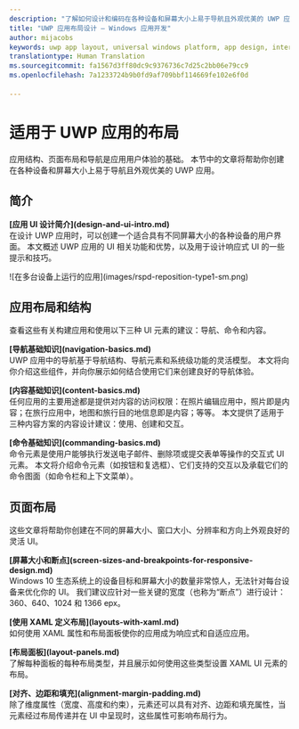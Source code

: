 ```yaml
---
description: "了解如何设计和编码在各种设备和屏幕大小上易于导航且外观优美的 UWP 应用。"
title: "UWP 应用布局设计 – Windows 应用开发"
author: mijacobs
keywords: uwp app layout, universal windows platform, app design, interface
translationtype: Human Translation
ms.sourcegitcommit: fa1567d3ff80dc9c9376736c7d25c2bb06e79cc9
ms.openlocfilehash: 7a1233724b9b0fd9af709bbf114669fe102e6f0d

---
```


<link rel="stylesheet" href="https://az835927.vo.msecnd.net/sites/uwp/Resources/css/custom.css"> 

<div class="uwpd-banner">
<h1 class="uwpd-ruledheader">适用于 UWP 应用的布局</h1>
</div>

应用结构、页面布局和导航是应用用户体验的基础。 本节中的文章将帮助你创建在各种设备和屏幕大小上易于导航且外观优美的 UWP 应用。

## 简介

<div class="side-by-side">
<div class="side-by-side-content">
  <div class="side-by-side-content-left">
  <p><b>[应用 UI 设计简介](design-and-ui-intro.md)</b><br />
在设计 UWP 应用时，可以创建一个适合具有不同屏幕大小的各种设备的用户界面。 本文概述 UWP 应用的 UI 相关功能和优势，以及用于设计响应式 UI 的一些提示和技巧。 </p>
  </div>
  <div class="side-by-side-content-right">
    ![在多台设备上运行的应用](images/rspd-reposition-type1-sm.png)
  </div>
</div>
</div>

## 应用布局和结构
查看这些有关构建应用和使用以下三种 UI 元素的建议：导航、命令和内容。

<div class="side-by-side">
<div class="side-by-side-content">
  <div class="side-by-side-content-left">
<p>
<b>[导航基础知识](navigation-basics.md)</b><br/>
UWP 应用中的导航基于导航结构、导航元素和系统级功能的灵活模型。 本文将向你介绍这些组件，并向你展示如何结合使用它们来创建良好的导航体验。
</p>
<p>
<b>[内容基础知识](content-basics.md)</b><br/>
任何应用的主要用途都是提供对内容的访问权限：在照片编辑应用中，照片即是内容；在旅行应用中，地图和旅行目的地信息即是内容；等等。 本文提供了适用于三种内容方案的内容设计建议：使用、创建和交互。
</p> 
  </div>
  <div class="side-by-side-content-right">
<p><b>[命令基础知识](commanding-basics.md)</b> <br />
命令元素是使用户能够执行发送电子邮件、删除项或提交表单等操作的交互式 UI 元素。 本文将介绍命令元素（如按钮和复选框）、它们支持的交互以及承载它们的命令图面（如命令栏和上下文菜单）。</p>
  </div>
</div>
</div>

## 页面布局 
这些文章将帮助你创建在不同的屏幕大小、窗口大小、分辨率和方向上外观良好的灵活 UI。 


<div class="side-by-side">
<div class="side-by-side-content">
  <div class="side-by-side-content-left">
   <p><b>[屏幕大小和断点](screen-sizes-and-breakpoints-for-responsive-design.md)</b><br/>
Windows 10 生态系统上的设备目标和屏幕大小的数量非常惊人，无法针对每台设备来优化你的 UI。 我们建议应针对一些关键的宽度（也称为“断点”）进行设计：360、640、1024 和 1366 epx。</p>
  </div>
  <div class="side-by-side-content-right">
 <p><b>[使用 XAML 定义布局](layouts-with-xaml.md)</b> <br/>
如何使用 XAML 属性和布局面板使你的应用成为响应式和自适应应用。</p>
  </div>
</div>
</div>
<div class="side-by-side">
<div class="side-by-side-content">
  <div class="side-by-side-content-left">
   <p><b>[布局面板](layout-panels.md)</b> <br />
了解每种面板的每种布局类型，并且展示如何使用这些类型设置 XAML UI 元素的布局。</p>
  </div>
  <div class="side-by-side-content-right">
 <p><b>[对齐、边距和填充](alignment-margin-padding.md)</b> <br />
除了维度属性（宽度、高度和约束），元素还可以具有对齐、边距和填充属性，当元素经过布局传递并在 UI 中呈现时，这些属性可影响布局行为。</p> 
  </div>
</div>
</div>





<!--HONumber=Jul16_HO1-->



